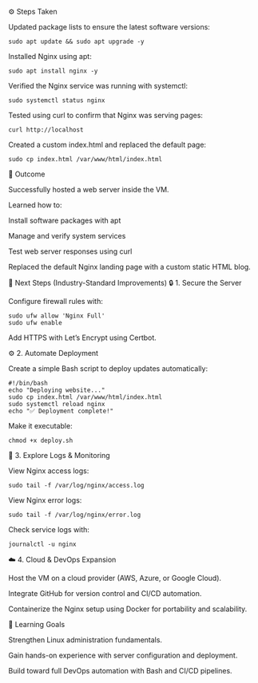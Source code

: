 ⚙️ Steps Taken

Updated package lists to ensure the latest software versions:

```
sudo apt update && sudo apt upgrade -y
```

Installed Nginx using apt:
```
sudo apt install nginx -y
```

Verified the Nginx service was running with systemctl:

```
sudo systemctl status nginx
```

Tested using curl to confirm that Nginx was serving pages:

```
curl http://localhost
```

Created a custom index.html and replaced the default page:

```
sudo cp index.html /var/www/html/index.html
```

🏁 Outcome

Successfully hosted a web server inside the VM.

Learned how to:

Install software packages with apt

Manage and verify system services

Test web server responses using curl

Replaced the default Nginx landing page with a custom static HTML blog.

🚀 Next Steps (Industry-Standard Improvements)
🔒 1. Secure the Server

Configure firewall rules with:

```
sudo ufw allow 'Nginx Full'
sudo ufw enable
```

Add HTTPS with Let’s Encrypt using Certbot.

⚙️ 2. Automate Deployment

Create a simple Bash script to deploy updates automatically:

```
#!/bin/bash
echo "Deploying website..."
sudo cp index.html /var/www/html/index.html
sudo systemctl reload nginx
echo "✅ Deployment complete!"
```

Make it executable:

```
chmod +x deploy.sh
```
🧰 3. Explore Logs & Monitoring

View Nginx access logs:

```
sudo tail -f /var/log/nginx/access.log
```

View Nginx error logs:

```
sudo tail -f /var/log/nginx/error.log
```

Check service logs with:

```
journalctl -u nginx
```

☁️ 4. Cloud & DevOps Expansion

Host the VM on a cloud provider (AWS, Azure, or Google Cloud).

Integrate GitHub for version control and CI/CD automation.

Containerize the Nginx setup using Docker for portability and scalability.

📘 Learning Goals

Strengthen Linux administration fundamentals.

Gain hands-on experience with server configuration and deployment.

Build toward full DevOps automation with Bash and CI/CD pipelines.
